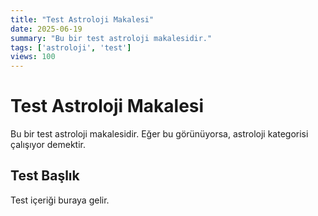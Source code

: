 ```yaml
---
title: "Test Astroloji Makalesi"
date: 2025-06-19
summary: "Bu bir test astroloji makalesidir."
tags: ['astroloji', 'test']
views: 100
---
```


# Test Astroloji Makalesi

Bu bir test astroloji makalesidir. Eğer bu görünüyorsa, astroloji kategorisi çalışıyor demektir.

## Test Başlık

Test içeriği buraya gelir.
